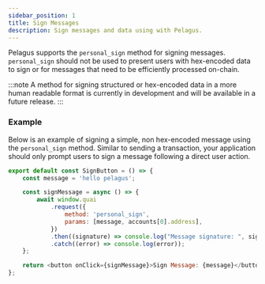 ```yaml
---
sidebar_position: 1
title: Sign Messages
description: Sign messages and data using with Pelagus.
---
```


Pelagus supports the `personal_sign` method for signing messages. `personal_sign` should not be used to present users with hex-encoded data to sign or for messages that need to be efficiently processed on-chain.

:::note
A method for signing structured or hex-encoded data in a more human readable format is currently in development and will be available in a future release.
:::

### Example

Below is an example of signing a simple, non hex-encoded message using the `personal_sign` method. Similar to sending a transaction, your application should only prompt users to sign a message following a direct user action.

```js title="SignButton.jsx"
export default const SignButton = () => {
	const message = 'hello pelagus';

	const signMessage = async () => {
		await window.quai
			.request({
				method: 'personal_sign',
				params: [message, accounts[0].address],
			})
			.then((signature) => console.log("Message signature: ", signature))
			.catch((error) => console.log(error));
	};

	return <button onClick={signMessage}>Sign Message: {message}</button>;
};
```
